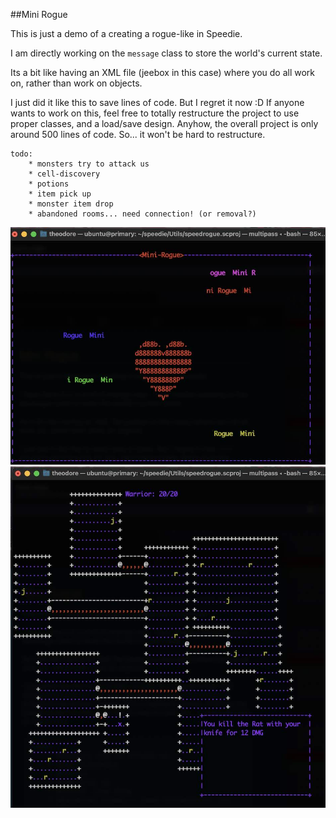 ##Mini Rogue

This is just a demo of a creating a rogue-like in Speedie.

I am directly working on the `message` class to store the world's current state.

Its a bit like having an XML file (jeebox in this case) where you do all work on, rather than work on objects. 

I just did it like this to save lines of code. But I regret it now :D If anyone wants to work on this, feel free to totally restructure the project to use proper classes, and a load/save design.  Anyhow, the overall project is only around 500 lines of code. So... it won't be hard to restructure.

    todo:
        * monsters try to attack us
        * cell-discovery
        * potions
        * item pick up
        * monster item drop
        * abandoned rooms... need connection! (or removal?)

![](splashscreen.jpg)
![](level.jpg)
